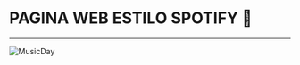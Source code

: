 # PAGINA WEB ESTILO SPOTIFY 🎵
---
![MusicDay](https://github.com/user-attachments/assets/1c1eab27-b94a-4adc-b455-0841b195c2a2)
